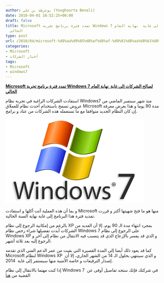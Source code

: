 ```yaml
---
author: يوغرطة بن علي (Youghourta Benali)
date: 2010-04-01 16:52:25+00:00
draft: false
title: Microsoft تمدد فترة برنامج تجربة Windows 7 لصالح الشركات إلى غاية  نهاية العام
  الحالي
type: post
url: /2010/04/microsoft-%d8%aa%d9%85%d8%af%d8%af-%d9%81%d8%aa%d8%b1%d8%a9-%d8%a8%d8%b1%d9%86%d8%a7%d9%85%d8%ac-%d8%aa%d8%ac%d8%b1%d8%a8%d8%a9-windows-7-%d9%84%d8%b5%d8%a7%d9%84%d8%ad-%d8%a7%d9%84%d8%b4%d8%b1%d9%83/
categories:
- Microsoft
- أخبار الشركات
tags:
- Microsoft
- windows7
---
```


[**Microsoft تمدد فترة برنامج تجربة Windows 7 لصالح الشركات إلى غاية  نهاية العام الحالي**](https://www.it-scoop.com/2010/04/microsoft-%d8%aa%d9%85%d8%af%d8%af-%d9%81%d8%aa%d8%b1%d8%a9-%d8%a8%d8%b1%d9%86%d8%a7%d9%85%d8%ac-%d8%aa%d8%ac%d8%b1%d8%a8%d8%a9-windows-7-%d9%84%d8%b5%d8%a7%d9%84%d8%ad-%d8%a7%d9%84%d8%b4%d8%b1%d9%83/)


استفادت الشركات الراغبة في تجربة نظام Windows7 منذ شهر سبتمبر الماضي من عروض تسمح باستخدام أحدث نظام للعملاق Microsoft مدة 90 يوما و هذا بغرض معرفة إن كان النظام الجديد متوافقا مع ما تستعمله هذه الشركات من عتاد و برامج.

[![](windows-7-logo.jpg)
](https://www.it-scoop.com/2010/04/microsoft-%d8%aa%d9%85%d8%af%d8%af-%d9%81%d8%aa%d8%b1%d8%a9-%d8%a8%d8%b1%d9%86%d8%a7%d9%85%d8%ac-%d8%aa%d8%ac%d8%b1%d8%a8%d8%a9-windows-7-%d9%84%d8%b5%d8%a7%d9%84%d8%ad-%d8%a7%d9%84%d8%b4%d8%b1%d9%83/)

و بما أن هذه العملية آتت أكلها و استفادت Microsoft منها هو ما فتح شهيتها أكثر و قررت تمديد فترة هذا البرنامج إلى غاية نهاية السنة الحالية.

بالرغم من إمكانية الرجوع إلى نظام XP بمجرد انتهاء مدة الـ 90 يوم، إلا أن العديد من الشركات أبدت تفضيلها شراء رخص نظام Windows 7 على الرجوع إلى نظام Windows XP و الذي قد يفسر بالإزعاج الذي قد يتسبب فيه الانتقال من نظام إلى آخر و الرجوع إليه بعد ثلاثة أشهر.

كما قد يعود ذلك أيضا إلى المدة القصيرة التي بقيت من عمر الدعم الفني الذي تقدمه Microsoft لنظام Windows XP و الذي سينتهي بحلول الـ 14 من الشهر الجاري، إلا أن  إصدار الترقيعات و خاصة الأمنية منها سيستمر إلى غاية  2014.

إذا كنت مهتما بالانتقال إلى نظام Windows 7  في شركتك فإنك ستجد تفاصيل أوفى عن القضية من [هنا](http://technet.microsoft.com/en-us/windows/cc442495.aspx?ITPID=wtcfeed)
